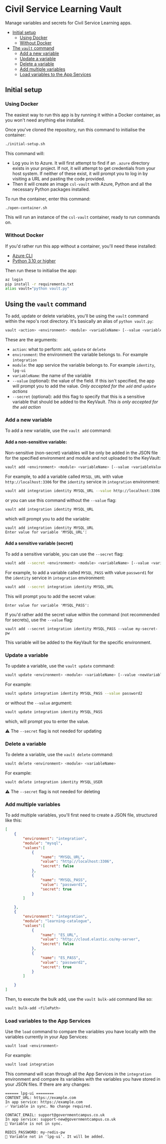 # Civil Service Learning Vault

Manage variables and secrets for Civil Service Learning apps.

* [Initial setup](#initial-setup)
    * [Using Docker](#using-docker)
    * [Without Docker](#without-docker)
* [The `vault` command](#using-the-vault-command)
    * [Add a new variable](#add-a-new-variable)
    * [Update a variable](#update-a-variable)
    * [Delete a variable](#delete-a-variable)
    * [Add multiple variables](#add-multiple-variables)
    * [Load variables to the App Services](#load-variables-to-the-app-services)

## Initial setup

### Using Docker

The easiest way to run this app is by running it within a Docker container, as you won't need anything else installed.

Once you've cloned the repository, run this command to initialise the container:

```sh
./initial-setup.sh
```

This command will:

* Log you in to Azure. It will first attempt to find if an `.azure` directory exists in your project. If not, it will attempt to get credentials from your host system. If neither of these exist, it will prompt you to log in by visiting a URL and pasting the code provided.
* Then it will create an image `csl-vault` with Azure, Python and all the necessary Python packages installed.

To run the container, enter this command:

```sh
./open-container.sh
```

This will run an instance of the `csl-vault` container, ready to run commands on.

### Without Docker

If you'd rather run this app without a container, you'll need these installed:

* [Azure CLI](https://learn.microsoft.com/en-us/cli/azure/install-azure-cli)
* [Python 3.10 or higher](https://www.python.org/downloads/)

Then run these to initialise the app:

```sh
az login
pip install -r requirements.txt
alias vault="python vault.py"
```

## Using the `vault` command

To add, update or delete variables, you'll be using the `vault` command within the repo's root directory. It's basically an alias of `python vault.py`:

```sh
vault <action> <environment> <module> <variableName> [--value <variableValue>] [--secret]
```

These are the arguments:

* `action`: what to perform: `add`, `update` or `delete`
* `environment`: the environment the variable belongs to. For example `integration`
* `module`: the app service the variable belongs to. For example `identity`, `lpg-ui`
* `variableName`: the name of the variable
* `--value` (optional): the value of the field. If this isn't specified, the app will prompt you to add the value. *Only accepted for the `add` and `update` actions*
* `--secret` (optional): add this flag to specify that this is a sensitive variable that should be added to the KeyVault. *This is only accepted for the `add` action*

### Add a new variable

To add a new variable, use the `vault add` command:

#### Add a non-sensitive variable:

Non-sensitive (non-secret) variables will be only be added in the JSON file for the specified environment and module and not uploaded to the KeyVault:

```sh
vault add <environment> <module> <variableName> [--value <variableValue>]
```

For example, to add a variable called `MYSQL_URL` with value `http://localhost:3306` for the `identity` service in `integration` environment:

```sh
vault add integration identity MYSQL_URL --value http://localhost:3306
```

or you can use this command without the `--value` flag:

```sh
vault add integration identity MYSQL_URL
```

which will prompt you to add the variable:

```
vault add integration identity MYSQL_URL
Enter value for variable 'MYSQL_URL': 
```

#### Add a sensitive variable (secret)

To add a sensitive variable, you can use the `--secret` flag:

```sh
vault add --secret <environment> <module> <variableName> [--value <variableValue>]
```

For example, to add a variable called `MYSQL_PASS` with value `password1` for the `identity` service in `integration` environment:

```sh
vault add --secret integration identity MYSQL_URL
```

This will prompt you to add the secret value:

```
Enter value for variable 'MYSQL_PASS': 
```

If you'd rather add the secret value within the command (not recommended for secrets), use the `--value` flag:

```
vault add --secret integration identity MYSQL_PASS --value my-secret-pw
```

This variable will be added to the KeyVault for the specific environment.

### Update a variable

To update a variable, use the `vault update` command:

```sh
vault update <environment> <module> <variableName> [--value <newVariableValue>]
```

For example:

```sh
vault update integration identity MYSQL_PASS --value password2
```

or without the `--value` argument:

```sh
vault update integration identity MYSQL_PASS
```

which, will prompt you to enter the value.

⚠️ The `--secret` flag is not needed for updating

### Delete a variable

To delete a variable, use the `vault delete` command:

```sh
vault delete <environment> <module> <variableName>
```

For example:

```sh
vault delete integration identity MYSQL_USER
```

⚠️ The `--secret` flag is not needed for deleting

### Add multiple variables

To add multiple variables, you'll first need to create a JSON file, structured like this:

```json
[
    {
        "environment": "integration",
        "module": "mysql",
        "values":[
            {
                "name": "MYSQL_URL",
                "value": "http://localhost:3306",
                "secret": false
            },
            {
                "name": "MYSQL_PASS",
                "value": "password1",
                "secret": true
            }
        ]

    },
    {
        "environment": "integration",
        "module": "learning-catalogue",
        "values":[
            {
                "name": "ES_URL",
                "value": "http://cloud.elastic.co/my-server",
                "secret": false
            },
            {
                "name": "ES_PASS",
                "value": "password2",
                "secret": true
            }
        ]

    }
]
```

Then, to execute the bulk add, use the `vault bulk-add` command like so:

```sh
vault bulk-add <filePath>
```

### Load variables to the App Services

Use the `load` command to compare the variables you have locally with the variables currently in your App Services:

```sh
vault load <environment>
```

For example:

```sh
vault load integration
```

This command will scan through all the App Services in the `integration` environment and compare its variables with the variables you have stored in your JSON files. If there are any changes:

```
====== lpg-ui ========
CONTENT_URL: https://example.com
In app service: https://example.com
✅ Variable in sync. No change required.

CONTACT_EMAIL: support@governmentcampus.co.uk
In app service: support-new@governmentcampus.co.uk
🔼 Variable is not in sync.

REDIS_PASSWORD: my-redis-pw
🔵 Variable not in 'lpg-ui'. It will be added.
```